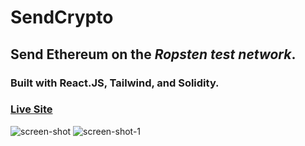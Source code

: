 # SendCrypto
## Send Ethereum on the *Ropsten test network*. ##
### Built with React.JS, Tailwind, and Solidity. ####
   
### [Live Site](https://greysonnn.dev)   
   
<img src="https://user-images.githubusercontent.com/25331809/151646683-4e01165f-b5dd-4595-810e-5ee6bc770319.PNG" alt="screen-shot" title="screen-shot"/>
<img src="https://user-images.githubusercontent.com/25331809/151646686-d589f3b9-ca04-4466-a258-a61c9552759d.PNG" alt="screen-shot-1" title="screen-shot-1"/>
